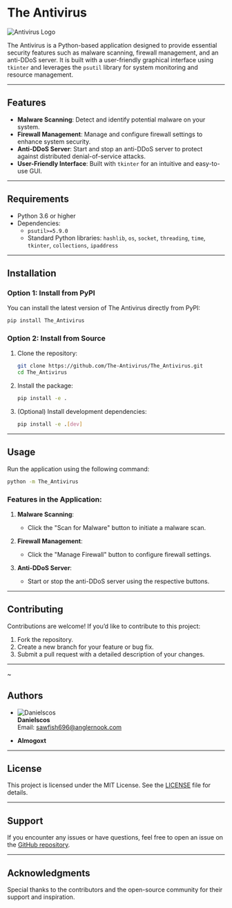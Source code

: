 # The Antivirus

![Antivirus Logo](images/Untitled-1-01.png)

The Antivirus is a Python-based application designed to provide essential security features such as malware scanning, firewall management, and an anti-DDoS server. It is built with a user-friendly graphical interface using `tkinter` and leverages the `psutil` library for system monitoring and resource management.

---

## Features
- **Malware Scanning**: Detect and identify potential malware on your system.
- **Firewall Management**: Manage and configure firewall settings to enhance system security.
- **Anti-DDoS Server**: Start and stop an anti-DDoS server to protect against distributed denial-of-service attacks.
- **User-Friendly Interface**: Built with `tkinter` for an intuitive and easy-to-use GUI.

---

## Requirements
- Python 3.6 or higher
- Dependencies:
  - `psutil>=5.9.0`
  - Standard Python libraries: `hashlib`, `os`, `socket`, `threading`, `time`, `tkinter`, `collections`, `ipaddress`

---

## Installation

### Option 1: Install from PyPI
You can install the latest version of The Antivirus directly from PyPI:
```bash
pip install The_Antivirus
```

### Option 2: Install from Source
1. Clone the repository:
   ```bash
   git clone https://github.com/The-Antivirus/The_Antivirus.git
   cd The_Antivirus
   ```

2. Install the package:
   ```bash
   pip install -e .
   ```

3. (Optional) Install development dependencies:
   ```bash
   pip install -e .[dev]
   ```

---

## Usage
Run the application using the following command:
```bash
python -m The_Antivirus
```

### Features in the Application:
1. **Malware Scanning**:
   - Click the "Scan for Malware" button to initiate a malware scan.

2. **Firewall Management**:
   - Click the "Manage Firewall" button to configure firewall settings.

3. **Anti-DDoS Server**:
   - Start or stop the anti-DDoS server using the respective buttons.

---

## Contributing
Contributions are welcome! If you’d like to contribute to this project:
1. Fork the repository.
2. Create a new branch for your feature or bug fix.
3. Submit a pull request with a detailed description of your changes.

---
~
## Authors
- ![Danielscos](https://www.gravatar.com/avatar/2bc553781cecd02a316c59729e84e33e?s=100)  
  **Danielscos**  
  Email: [sawfish696@anglernook.com](mailto:sawfish696@anglernook.com)  

- **Almogoxt**

---

## License
This project is licensed under the MIT License. See the [LICENSE](LICENSE) file for details.

---

## Support
If you encounter any issues or have questions, feel free to open an issue on the [GitHub repository](https://github.com/The-Antivirus/The_Antivirus/issues).

---

## Acknowledgments
Special thanks to the contributors and the open-source community for their support and inspiration.
